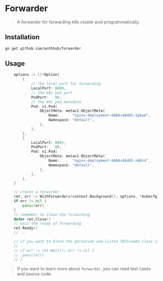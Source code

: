# Forwarder

> A forwarder for forwarding k8s cluster pod programmatically.


## Installation

```bash
go get github.com/anthhub/forwarder
```


## Usage

```go
	options := []*Option{
		{
			// the local port for forwarding
			LocalPort: 8080,
			// the k8s pod port
			PodPort:   80,
			// the k8s pod metadata
			Pod: v1.Pod{
				ObjectMeta: metav1.ObjectMeta{
					Name:      "nginx-deployment-66b6c48dd5-5pkwm",
					Namespace: "default",
				},
			},
		},
		{
			LocalPort: 8081,
			PodPort:   80,
			Pod: v1.Pod{
				ObjectMeta: metav1.ObjectMeta{
					Name:      "nginx-deployment-66b6c48dd5-n86z4",
					Namespace: "default",
				},
			},
		},
	}

	// create a forwarder
	ret, err := WithForwarders(context.Background(), options, *kubecfg)
	if err != nil {
		panic(err)
	}
	// remember to close the forwarding
	defer ret.Close()
	// wait the ready of forwarding
	ret.Ready()
	// ...

	// if you want to block the goroutine and listen IOStreams close signal, you can do as following:
	// 
	// if err := ret.Wait(); err != nil {
	// 	panic(err)
	// }
```

> If you want to learn more about `forwarder`, you can read test cases and source code.
